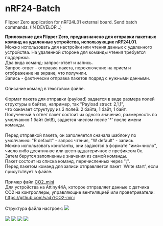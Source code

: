 # nRF24-Batch
Flipper Zero application for nRF24L01 external board. Send batch commands. (IN DEVELOP...)

<b>Приложение для Flipper Zero, предназначено для отправки пакетных команд на удаленные устройства, использующие nRF24L01.</b><br>
Можно использовать для настройки или чтения данных с удаленного устройства. На удаленной стороне для команды чтения требуется поддержка.<br>
Два вида команд: запрос-ответ и запись.<br>
Запрос-ответ - отправка пакета, переключение на прием и отображение на экране, что получили.<br>
Запись - фактически отправка пакетов подряд с нужными данными.<br>
<br>
Описание команд в текстовом файле.<br>
<br>
Формат пакета для отправки (payload) задается в виде размера полей структуры в байтах, например, так "Payload struct: 2,1,1",<br>
что означает структуру из 3 полей: 2 байта, 1 байт, 1 байт.<br>
Полученный в ответ пакет состоит из одного значения, размерность по умолчанию 1 байт (int8), задается числом после '*' после имени команды.<br><br>
Перед отправкой пакета, он заполняется сначала шаблону по умолчанию: "R default" - запрос чтения, "W default" - запись.<br>
Можно использовать константы, они задаются в формате "имя=число", число либо десятичное или шестнадцатеричное с префиксом 0x.<br>
Затем берутся заполненные значения из самой команды.<br>
Пакет состоит из списка команд, перечисленных через ";".<br>
Перед пакетом команд для записи отправляется пакет 'Write start', если присутствует в файле.<br>
<br>
Пример файл [CO2_mini](https://raw.githubusercontent.com/vad7/nRF24-Batch/main/Distr/nrf24batch/CO2_mini.txt)<br>
Для устройства на Attiny44A, которое отправляет данные с датчика CO2 на контроллеры, управляющие вентиляцией или проветриватели: https://github.com/vad7/CO2-mini
<br><br>
Структура файла настроек:
<img src="https://raw.githubusercontent.com/vad7/nRF24-Batch/main/Pics/descript.png">
<br>
<br>
<img src="https://raw.githubusercontent.com/vad7/nRF24-Batch/main/Pics/Screenshot-1.png">
<img src="https://raw.githubusercontent.com/vad7/nRF24-Batch/main/Pics/Screenshot-2.png">
<img src="https://raw.githubusercontent.com/vad7/nRF24-Batch/main/Pics/Screenshot-3.png">
<img src="https://raw.githubusercontent.com/vad7/nRF24-Batch/main/Pics/Screenshot-4.png">
